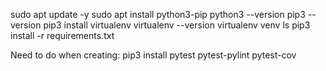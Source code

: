 sudo apt update -y
sudo apt install python3-pip
python3 --version
pip3 --version 
pip3 install virtualenv
virtualenv --version
virtualenv venv
ls
pip3 install -r requirements.txt


Need to do when creating: 
pip3 install pytest pytest-pylint pytest-cov

